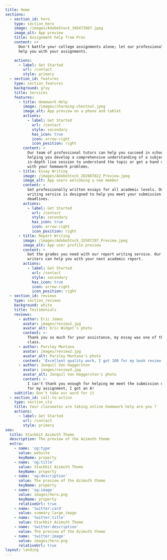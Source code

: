 ```yaml
---
title: Home
sections:
  - section_id: hero
    type: section_hero
    image: /images/AdobeStock_368473967.jpeg
    image_alt: App preview
    title: Assignment help from Pros
    content: >+
      Don't battle your college assignments alone; let our professional writers
      help you with your assignments.

    actions:
      - label: Get Started
        url: /contact
        style: primary
  - section_id: features
    type: section_features
    background: gray
    title: Services
    features:
      - title: Homework Help
        image: /images/charming-chestnut.jpeg
        image_alt: App preview on a phone and tablet
        actions:
          - label: Get Started
            url: /contact
            style: secondary
            has_icon: true
            icon: arrow-right
            icon_position: right
        content: >
          Our team of professional tutors can help you succeed in school by
          helping you develop a comprehensive understanding of a subject. Get an
          in-depth live session to understand the topic or get a hand on help
          with your homework problems.
      - title: Essay Writing
        image: /images/AdobeStock_282687822_Preview.jpeg
        image_alt: App users welcoming a new member
        content: >
          Get professionally written essays for all academic levels. Our essay
          writing service is designed to help you meet your submission
          deadlines.
        actions:
          - label: Get Started
            url: /contact
            style: secondary
            has_icon: true
            icon: arrow-right
            icon_position: right
      - title: Report Writing
        image: /images/AdobeStock_15507297_Preview.jpeg
        image_alt: App user profile preview
        content: >
          Get the grades you need with our report writing service. Our talented
          writers can help you with your next academic report. 
        actions:
          - label: Get Started
            url: /contact
            style: secondary
            has_icon: true
            icon: arrow-right
            icon_position: right
  - section_id: reviews
    type: section_reviews
    background: white
    title: Testimonials
    reviews:
      - author: Eric James
        avatar: images/review1.jpg
        avatar_alt: Eric Widget's photo
        content: >-
          Thank you so much for your assistance, my essay was one of the best in
          class.
      - author: Parsley Montana
        avatar: images/review2.jpg
        avatar_alt: Parsley Montana's photo
        content: 'Excellent quality work, I got 100 for my book review!'
      - author: Jonquil Von Haggerston
        avatar: images/review3.jpg
        avatar_alt: Jonquil Von Haggerston's photo
        content: >-
          I can't thank you enough for helping me meet the submission deadline
          for my assignment, I got an A!
    subtitle: Don't take our word for it
  - section_id: call-to-action
    type: section_cta
    title: Your classmates are taking online homework help are you ?
    actions:
      - label: Get Started
        url: /contact
        style: primary
seo:
  title: Stackbit Azimuth Theme
  description: The preview of the Azimuth theme
  extra:
    - name: 'og:type'
      value: website
      keyName: property
    - name: 'og:title'
      value: Stackbit Azimuth Theme
      keyName: property
    - name: 'og:description'
      value: The preview of the Azimuth theme
      keyName: property
    - name: 'og:image'
      value: images/hero.png
      keyName: property
      relativeUrl: true
    - name: 'twitter:card'
      value: summary_large_image
    - name: 'twitter:title'
      value: Stackbit Azimuth Theme
    - name: 'twitter:description'
      value: The preview of the Azimuth theme
    - name: 'twitter:image'
      value: images/hero.png
      relativeUrl: true
layout: landing
---
```

